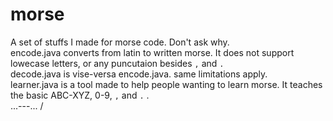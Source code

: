 # morse
A set of stuffs I made for morse code. Don't ask why.  
encode.java converts from latin to written morse. It does not support lowecase letters, or any puncutaion besides `,` and `.`  
decode.java is vise-versa encode.java. same limitations apply.  
learner.java is a tool made to help people wanting to learn morse. It teaches the basic ABC-XYZ, 0-9, `,` and `.` .  
...---... /  
